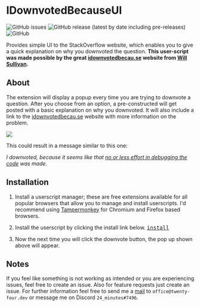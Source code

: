 # IDownvotedBecauseUI

<img alt="GitHub issues" src="https://img.shields.io/github/issues-raw/TwentyFourMinutes/IDownvotedBecauseEx?style=flat-square"> <img alt="GitHub release (latest by date including pre-releases)" src="https://img.shields.io/github/v/release/TwentyFourMinutes/IDownvotedBecauseEx?include_prereleases&style=flat-square"> ![GitHub](https://img.shields.io/github/license/TwentyFourMinutes/IDownvotedBecauseEx?style=flat-square)

Provides simple UI to the StackOverflow website, which enables you to give a quick explanation on why you downvoted the question. **This user-script was made possible by the great [idownvotedbecau.se](https://idownvotedbecau.se/) website from [Will Sullivan](https://github.com/WillSullivan).**

## About

The extension will display a popup every time you are trying to downvote a question. After you choose from an option, a pre-constructed will get posted with a basic explanation on why you downvoted. It will also include a link to the [idownvotedbecau.se](https://idownvotedbecau.se/) website with more information on the problem.

![](https://i.imgur.com/1oOqcQc.png)

This could result in a message similar to this one:

_I downvoted, because it seems like that [no or less effort in debugging the code](https://idownvotedbecau.se/nodebugging/) was made._

## Installation

1. Install a userscript manager; these are free extensions available for all popular browsers that allow you to manage and install userscripts. I'd recommend using [Tampermonkey](https://tampermonkey.net/) for Chromium and Firefox based browsers.

2. Install the userscript by clicking the install link below. 
   <kbd>[install](https://github.com/TwentyFourMinutes/IDownvotedBecauseEx/blob/master/src/core.js)</kbd>

3. Now the next time you will click the downvote button, the pop up shown above will appear.

## Notes

If you feel like something is not working as intended or you are experiencing issues, feel free to create an issue. Also for feature requests just create an issue. For further information feel free to send me a [mail](mailto:office@twenty-four.dev) to `office@twenty-four.dev` or message me on Discord `24_minutes#7496`.